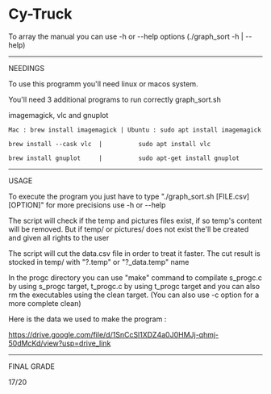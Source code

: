 # Cy-Truck

To array the manual you can use -h or --help options (./graph_sort -h | --help)

---

NEEDINGS

To use this programm you'll need linux or macos system.

You'll need 3 additional programs to run correctly graph_sort.sh

imagemagick, vlc and gnuplot

    Mac : brew install imagemagick | Ubuntu : sudo apt install imagemagick

    brew install --cask vlc  |          sudo apt install vlc

    brew install gnuplot     |          sudo apt-get install gnuplot

---

USAGE

To execute the program you just have to type "./graph_sort.sh [FILE.csv] [OPTION]" for more precisions use -h or --help

The script will check if the temp and pictures files exist, if so temp's content will be removed. But if temp/ or pictures/ does not exist
the'll be created and given all rights to the user

The script will cut the data.csv file in order to treat it faster. The cut result is stocked in temp/ with "?.temp" or "?_data.temp" name

In the progc directory you can use "make" command to compilate s_progc.c by using s_progc target, t_progc.c by using t_progc target
and you can also rm the executables using the clean target. (You can also use -c option for a more complete clean)

Here is the data we used to make the program :

https://drive.google.com/file/d/1SnCcSl1XDZ4a0J0HMJj-qhmj-50dMcKd/view?usp=drive_link

---

FINAL GRADE

17/20
